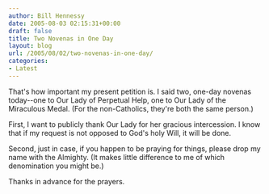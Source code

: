 ```yaml
---
author: Bill Hennessy
date: 2005-08-03 02:15:31+00:00
draft: false
title: Two Novenas in One Day
layout: blog
url: /2005/08/02/two-novenas-in-one-day/
categories:
- Latest
---
```


That's how important my present petition is.  I said two, one-day novenas today--one to Our Lady of Perpetual Help, one to Our Lady of the Miraculous Medal.  (For the non-Catholics, they're both the same person.)

First, I want to publicly thank Our Lady for her gracious intercession.  I know that if my request is not opposed to God's holy Will, it will be done.

Second, just in case, if you happen to be praying for things, please drop my name with the Almighty.  (It makes little difference to me of which denomination you might be.)

Thanks in advance for the prayers.  
